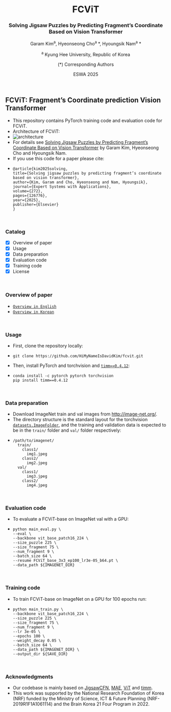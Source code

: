 <div align="center">
<h1>FCViT </h1>
<h3>Solving Jigsaw Puzzles by Predicting Fragment’s Coordinate Based on Vision Transformer</h3>

Garam Kim<sup>a</sup>, Hyeonseong Cho<sup>a</sup> \*, Hyoungsik Nam<sup>a</sup> \*

<sup>a</sup> Kyung Hee University, Republic of Korea

(\*) Corresponding Authors

ESWA 2025
</div>
<br>



## FCViT: Fragment’s Coordinate prediction Vision Transformer
* This repository contains PyTorch training code and evaluation code for FCViT.
* Architecture of FCViT: 
* ![architecture](https://github.com/user-attachments/assets/87ac17a0-2590-4bdc-bb03-a8f1937add0c)
* For details see [Solving Jigsaw Puzzles by Predicting Fragment’s Coordinate Based on Vision Transformer](https://www.sciencedirect.com/science/article/abs/pii/S0957417425003987) by Garam Kim, Hyeonseong Cho and Hyoungsik Nam.
* If you use this code for a paper please cite:
* ```
  @article{kim2025solving,
  title={Solving jigsaw puzzles by predicting fragment’s coordinate based on vision transformer},
  author={Kim, Garam and Cho, Hyeonseong and Nam, Hyoungsik},
  journal={Expert Systems with Applications},
  volume={272},
  pages={126776},
  year={2025},
  publisher={Elsevier}
  }
  ```
<br>



### Catalog
- [x] Overview of paper
- [x] Usage
- [x] Data preparation
- [x] Evaluation code
- [x] Training code
- [x] License
<br>



### Overview of paper
* [`Overview in English`](OVERVIEW_ENG.md)
* [`Overview in Korean`](OVERVIEW_KOR.md)
<br>


### Usage
* First, clone the repository locally:
* ```
  git clone https://github.com/HiMyNameIsDavidKim/fcvit.git
  ```
* Then, install PyTorch and torchvision and [`timm==0.4.12`](https://github.com/rwightman/pytorch-image-models):
* ```
  conda install -c pytorch pytorch torchvision
  pip install timm==0.4.12
  ```
<br>



### Data preparation
* Download ImageNet train and val images from http://image-net.org/.
* The directory structure is the standard layout for the torchvision [`datasets.ImageFolder`](https://pytorch.org/docs/stable/torchvision/datasets.html#imagefolder), and the training and validation data is expected to be in the `train/` folder and `val/` folder respectively:
* ```
  /path/to/imagenet/
    train/
      class1/
        img1.jpeg
      class2/
        img2.jpeg
    val/
      class1/
        img3.jpeg
      class2/
        img4.jpeg
  ```
<br>



### Evaluation code
* To evaluate a FCViT-base on ImageNet val with a GPU:
* ```
  python main_eval.py \
  --eval \
  --backbone vit_base_patch16_224 \
  --size_puzzle 225 \
  --size_fragment 75 \
  --num_fragment 9 \
  --batch_size 64 \
  --resume FCViT_base_3x3_ep100_lr3e-05_b64.pt \
  --data_path ${IMAGENET_DIR}
  ```
<br>



### Training code
* To train FCViT-base on ImageNet on a GPU for 100 epochs run:
* ```
  python main_train.py \
  --backbone vit_base_patch16_224 \
  --size_puzzle 225 \
  --size_fragment 75 \
  --num_fragment 9 \
  --lr 3e-05 \
  --epochs 100 \
  --weight_decay 0.05 \
  --batch_size 64 \
  --data_path ${IMAGENET_DIR} \
  --output_dir ${SAVE_DIR}
  ```
<br>



### Acknowledgments
* Our codebase is mainly based on [JigsawCFN](https://arxiv.org/abs/1603.09246), [MAE](https://arxiv.org/abs/2111.06377), [ViT](https://arxiv.org/abs/2010.11929) and [timm](https://github.com/rwightman/pytorch-image-models).
* This work was supported by the National Research Foundation of Korea (NRF) funded by the Ministry of Science, ICT & Future Planning (NRF-2019R1F1A1061114) and the Brain Korea 21 Four Program in 2022.
<br>
